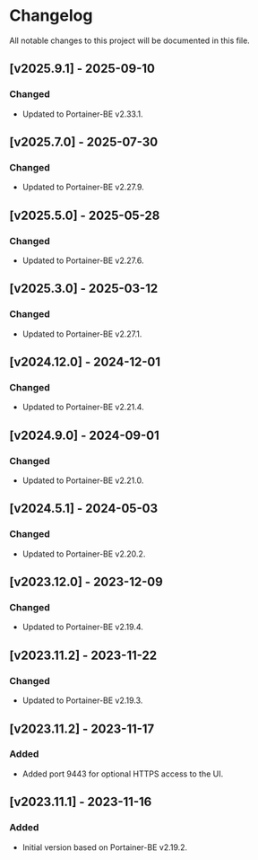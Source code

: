 # Changelog
All notable changes to this project will be documented in this file.

## [v2025.9.1] - 2025-09-10

### Changed
- Updated to Portainer-BE v2.33.1.

## [v2025.7.0] - 2025-07-30

### Changed
- Updated to Portainer-BE v2.27.9.

## [v2025.5.0] - 2025-05-28

### Changed
- Updated to Portainer-BE v2.27.6.

## [v2025.3.0] - 2025-03-12

### Changed
- Updated to Portainer-BE v2.27.1.
 
## [v2024.12.0] - 2024-12-01

### Changed
- Updated to Portainer-BE v2.21.4.

## [v2024.9.0] - 2024-09-01

### Changed
- Updated to Portainer-BE v2.21.0.

## [v2024.5.1] - 2024-05-03

### Changed
- Updated to Portainer-BE v2.20.2.

## [v2023.12.0] - 2023-12-09

### Changed
- Updated to Portainer-BE v2.19.4.

## [v2023.11.2] - 2023-11-22

### Changed
- Updated to Portainer-BE v2.19.3.

## [v2023.11.2] - 2023-11-17

### Added
- Added port 9443 for optional HTTPS access to the UI.

## [v2023.11.1] - 2023-11-16

### Added
- Initial version based on Portainer-BE v2.19.2.

